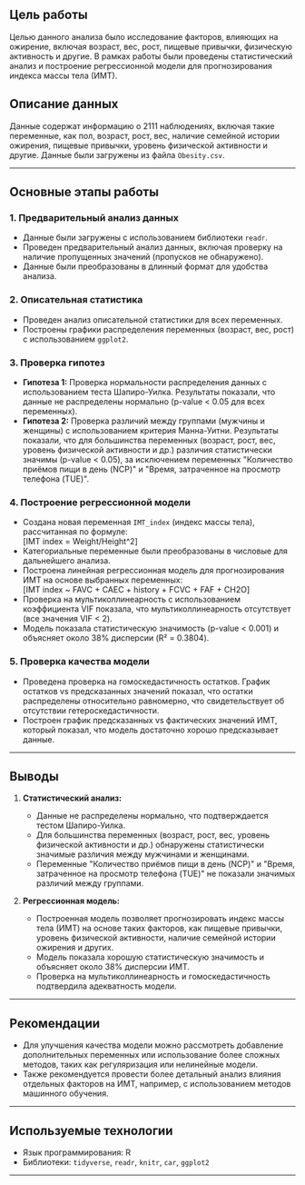 ## Цель работы
Целью данного анализа было исследование факторов, влияющих на ожирение, включая возраст, вес, рост, пищевые привычки, физическую активность и другие. В рамках работы были проведены статистический анализ и построение регрессионной модели для прогнозирования индекса массы тела (ИМТ).

## Описание данных
Данные содержат информацию о 2111 наблюдениях, включая такие переменные, как пол, возраст, рост, вес, наличие семейной истории ожирения, пищевые привычки, уровень физической активности и другие. Данные были загружены из файла `Obesity.csv`.

---

## Основные этапы работы

### 1. Предварительный анализ данных
- Данные были загружены с использованием библиотеки `readr`.
- Проведен предварительный анализ данных, включая проверку на наличие пропущенных значений (пропусков не обнаружено).
- Данные были преобразованы в длинный формат для удобства анализа.

### 2. Описательная статистика
- Проведен анализ описательной статистики для всех переменных.
- Построены графики распределения переменных (возраст, вес, рост) с использованием `ggplot2`.

### 3. Проверка гипотез
- **Гипотеза 1:** Проверка нормальности распределения данных с использованием теста Шапиро-Уилка. Результаты показали, что данные не распределены нормально (p-value < 0.05 для всех переменных).
- **Гипотеза 2:** Проверка различий между группами (мужчины и женщины) с использованием критерия Манна-Уитни. Результаты показали, что для большинства переменных (возраст, рост, вес, уровень физической активности и др.) различия статистически значимы (p-value < 0.05), за исключением переменных "Количество приёмов пищи в день (NCP)" и "Время, затраченное на просмотр телефона (TUE)".

### 4. Построение регрессионной модели
- Создана новая переменная `IMT_index` (индекс массы тела), рассчитанная по формуле:  
  \[IMT index = Weight/Height^2]
- Категориальные переменные были преобразованы в числовые для дальнейшего анализа.
- Построена линейная регрессионная модель для прогнозирования ИМТ на основе выбранных переменных:  
  \[IMT index ~ FAVC + CAEC + history + FCVC + FAF + CH2O\]
- Проверка на мультиколлинеарность с использованием коэффициента VIF показала, что мультиколлинеарность отсутствует (все значения VIF < 2).
- Модель показала статистическую значимость (p-value < 0.001) и объясняет около 38% дисперсии (R² = 0.3804).

### 5. Проверка качества модели
- Проведена проверка на гомоскедастичность остатков. График остатков vs предсказанных значений показал, что остатки распределены относительно равномерно, что свидетельствует об отсутствии гетероскедастичности.
- Построен график предсказанных vs фактических значений ИМТ, который показал, что модель достаточно хорошо предсказывает данные.

---

## Выводы

1. **Статистический анализ:**
   - Данные не распределены нормально, что подтверждается тестом Шапиро-Уилка.
   - Для большинства переменных (возраст, рост, вес, уровень физической активности и др.) обнаружены статистически значимые различия между мужчинами и женщинами.
   - Переменные "Количество приёмов пищи в день (NCP)" и "Время, затраченное на просмотр телефона (TUE)" не показали значимых различий между группами.

2. **Регрессионная модель:**
   - Построенная модель позволяет прогнозировать индекс массы тела (ИМТ) на основе таких факторов, как пищевые привычки, уровень физической активности, наличие семейной истории ожирения и других.
   - Модель показала хорошую статистическую значимость и объясняет около 38% дисперсии ИМТ.
   - Проверка на мультиколлинеарность и гомоскедастичность подтвердила адекватность модели.

---

## Рекомендации
- Для улучшения качества модели можно рассмотреть добавление дополнительных переменных или использование более сложных методов, таких как регуляризация или нелинейные модели.
- Также рекомендуется провести более детальный анализ влияния отдельных факторов на ИМТ, например, с использованием методов машинного обучения.

---

## Используемые технологии
- Язык программирования: R
- Библиотеки: `tidyverse`, `readr`, `knitr`, `car`, `ggplot2`

---
